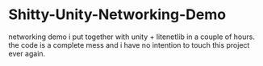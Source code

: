 # Shitty-Unity-Networking-Demo
networking demo i put together with unity + litenetlib in a couple of hours. the code is a complete mess and i have no intention to touch this project ever again.
